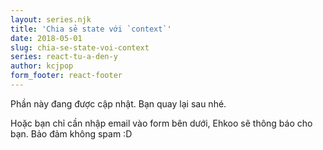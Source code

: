```yaml
---
layout: series.njk
title: 'Chia sẻ state với `context`'
date: 2018-05-01
slug: chia-se-state-voi-context
series: react-tu-a-den-y
author: kcjpop
form_footer: react-footer
---
```


Phần này đang được cập nhật. Bạn quay lại sau nhé.

Hoặc bạn chỉ cần nhập email vào form bên dưới, Ehkoo sẽ thông báo cho bạn. Bảo đảm không spam :D
